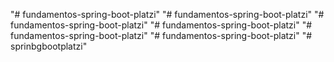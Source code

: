"# fundamentos-spring-boot-platzi" 
"# fundamentos-spring-boot-platzi" 
"# fundamentos-spring-boot-platzi" 
"# fundamentos-spring-boot-platzi" 
"# fundamentos-spring-boot-platzi" 
"# fundamentos-spring-boot-platzi" 
"# sprinbgbootplatzi" 

